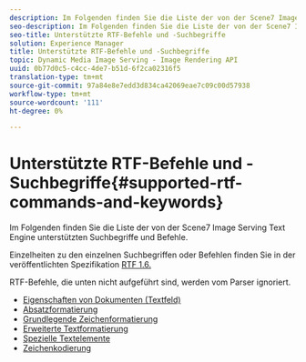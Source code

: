 ```yaml
---
description: Im Folgenden finden Sie die Liste der von der Scene7 Image Serving Text Engine unterstützten Suchbegriffe und Befehle.
seo-description: Im Folgenden finden Sie die Liste der von der Scene7 Image Serving Text Engine unterstützten Suchbegriffe und Befehle.
seo-title: Unterstützte RTF-Befehle und -Suchbegriffe
solution: Experience Manager
title: Unterstützte RTF-Befehle und -Suchbegriffe
topic: Dynamic Media Image Serving - Image Rendering API
uuid: 0b77d0c5-c4cc-4de7-b51d-6f2ca02316f5
translation-type: tm+mt
source-git-commit: 97a84e8e7edd3d834ca42069eae7c09c00d57938
workflow-type: tm+mt
source-wordcount: '111'
ht-degree: 0%

---
```



# Unterstützte RTF-Befehle und -Suchbegriffe{#supported-rtf-commands-and-keywords}

Im Folgenden finden Sie die Liste der von der Scene7 Image Serving Text Engine unterstützten Suchbegriffe und Befehle.

Einzelheiten zu den einzelnen Suchbegriffen oder Befehlen finden Sie in der veröffentlichten Spezifikation [RTF 1.6.](http://msdn.microsoft.com/en-us/library/aa140277%28v=office.10%29.aspx)

RTF-Befehle, die unten nicht aufgeführt sind, werden vom Parser ignoriert.

* [Eigenschaften von Dokumenten (Textfeld)](r-document-text-box-properties.md)
* [Absatzformatierung](r-paragraph-formatting.md)
* [Grundlegende Zeichenformatierung](r-basic-character-formatting.md)
* [Erweiterte Textformatierung](r-advanced-text-formatting.md)
* [Spezielle Textelemente](r-special-text-entities.md)
* [Zeichenkodierung](r-is-http-character-encoding.md)
